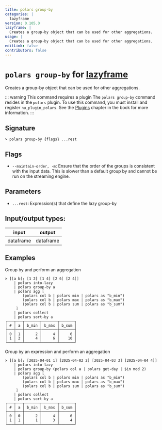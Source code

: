 ```yaml
---
title: polars group-by
categories: |
  lazyframe
version: 0.105.0
lazyframe: |
  Creates a group-by object that can be used for other aggregations.
usage: |
  Creates a group-by object that can be used for other aggregations.
editLink: false
contributors: false
---
```

<!-- This file is automatically generated. Please edit the command in https://github.com/nushell/nushell instead. -->

# `polars group-by` for [lazyframe](/commands/categories/lazyframe.md)

<div class='command-title'>Creates a group-by object that can be used for other aggregations.</div>

::: warning This command requires a plugin
The `polars group-by` command resides in the `polars` plugin.
To use this command, you must install and register `nu_plugin_polars`.
See the [Plugins](/book/plugins.html) chapter in the book for more information.
:::


## Signature

```> polars group-by {flags} ...rest```

## Flags

 -  `--maintain-order, -m`: Ensure that the order of the groups is consistent with the input data. This is slower than a default group by and cannot be run on the streaming engine.

## Parameters

 -  `...rest`: Expression(s) that define the lazy group-by


## Input/output types:

| input     | output    |
| --------- | --------- |
| dataframe | dataframe |
## Examples

Group by and perform an aggregation
```nu
> [[a b]; [1 2] [1 4] [2 6] [2 4]]
    | polars into-lazy
    | polars group-by a
    | polars agg [
        (polars col b | polars min | polars as "b_min")
        (polars col b | polars max | polars as "b_max")
        (polars col b | polars sum | polars as "b_sum")
     ]
    | polars collect
    | polars sort-by a
╭───┬───┬───────┬───────┬───────╮
│ # │ a │ b_min │ b_max │ b_sum │
├───┼───┼───────┼───────┼───────┤
│ 0 │ 1 │     2 │     4 │     6 │
│ 1 │ 2 │     4 │     6 │    10 │
╰───┴───┴───────┴───────┴───────╯

```

Group by an expression and perform an aggregation
```nu
> [[a b]; [2025-04-01 1] [2025-04-02 2] [2025-04-03 3] [2025-04-04 4]]
    | polars into-lazy
    | polars group-by (polars col a | polars get-day | $in mod 2)
    | polars agg [
        (polars col b | polars min | polars as "b_min")
        (polars col b | polars max | polars as "b_max")
        (polars col b | polars sum | polars as "b_sum")
     ]
    | polars collect
    | polars sort-by a
╭───┬───┬───────┬───────┬───────╮
│ # │ a │ b_min │ b_max │ b_sum │
├───┼───┼───────┼───────┼───────┤
│ 0 │ 0 │     2 │     4 │     6 │
│ 1 │ 1 │     1 │     3 │     4 │
╰───┴───┴───────┴───────┴───────╯

```
